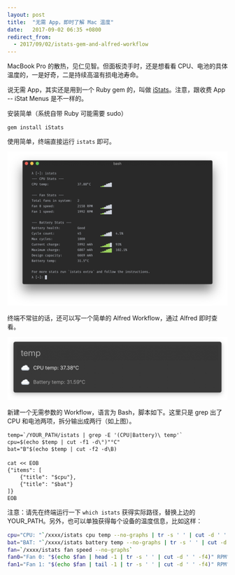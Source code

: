 ```yaml
---
layout: post
title:  "无需 App，即时了解 Mac 温度"
date:   2017-09-02 06:35 +0800
redirect_from:
  - 2017/09/02/istats-gem-and-alfred-workflow
---
```


MacBook Pro 的散热，见仁见智。但面板烫手时，还是想看看 CPU、电池的具体温度的，一是好奇，二是持续高温有损电池寿命。

说无需 App，其实还是用到一个 Ruby gem 的，叫做 [iStats](http://chris911.github.io/iStats/)。注意，跟收费 App -- iStat Menus 是不一样的。

安装简单（系统自带 Ruby 可能需要 sudo）

```shell
gem install iStats
```

 使用简单，终端直接运行 `istats` 即可。

![iStats in iTerm2](/files/2017/09/02/istats.png)

终端不常驻的话，还可以写一个简单的 Alfred Workflow，通过 Alfred 即时查看。

![iStats in Alfred](/files/2017/09/02/istats_in_alfred.png)

新建一个无需参数的 Workflow，语言为 Bash，脚本如下。这里只是 grep 出了 CPU 和电池两项，拆分输出成两行（如上图）。

```shell
temp=`/YOUR_PATH/istats | grep -E '(CPU|Battery)\ temp'`
cpu=$(echo $temp | cut -f1 -d\°)"°C"
bat="B"$(echo $temp | cut -f2 -d\B)

cat << EOB
{"items": [
    {"title": "$cpu"},
	{"title": "$bat"}
]}
EOB
```

注意：请先在终端运行一下 `which istats` 获得实际路径，替换上边的 YOUR_PATH。另外，也可以单独获得每个设备的温度信息，比如这样：

```sh e
cpu="CPU: "`/xxxx/istats cpu temp --no-graphs | tr -s ' ' | cut -d ' ' -f3`
bat="BAT: "`/xxxx/istats battery temp --no-graphs | tr -s ' ' | cut -d ' ' -f3`
fan=`/xxxx/istats fan speed --no-graphs`
fan0="Fan 0: "$(echo $fan | head -1 | tr -s ' ' | cut -d ' ' -f4)" RPM"
fan1="Fan 1: "$(echo $fan | tail -1 | tr -s ' ' | cut -d ' ' -f4)" RPM"
```

